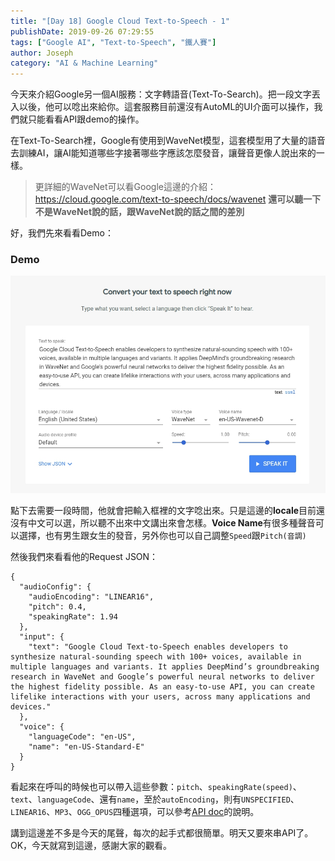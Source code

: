 ```yaml
---
title: "[Day 18] Google Cloud Text-to-Speech - 1"
publishDate: 2019-09-26 07:29:55
tags: ["Google AI", "Text-to-Speech", "鐵人賽"]
author: Joseph
category: "AI & Machine Learning"
---
```

今天來介紹Google另一個AI服務：文字轉語音(Text-To-Search)。把一段文字丟入以後，他可以唸出來給你。這套服務目前還沒有AutoML的UI介面可以操作，我們就只能看看API跟demo的操作。

在Text-To-Search裡，Google有使用到WaveNet模型，這套模型用了大量的語音去訓練AI，讓AI能知道哪些字接著哪些字應該怎麼發音，讓聲音更像人說出來的一樣。

> 更詳細的WaveNet可以看Google這邊的介紹：https://cloud.google.com/text-to-speech/docs/wavenet
> **還可以聽一下不是WaveNet說的話，跟WaveNet說的話之間的差別**

<!-- more -->
好，我們先來看看Demo：
### Demo
![Demo](Demo.jpg)

點下去需要一段時間，他就會把輸入框裡的文字唸出來。只是這邊的**locale**目前還沒有中文可以選，所以聽不出來中文講出來會怎樣。**Voice Name**有很多種聲音可以選擇，也有男生跟女生的發音，另外你也可以自己調整`Speed`跟`Pitch(音調)`

然後我們來看看他的Request JSON：
```shell
{
  "audioConfig": {
    "audioEncoding": "LINEAR16",
    "pitch": 0.4,
    "speakingRate": 1.94
  },
  "input": {
    "text": "Google Cloud Text-to-Speech enables developers to synthesize natural-sounding speech with 100+ voices, available in multiple languages and variants. It applies DeepMind’s groundbreaking research in WaveNet and Google’s powerful neural networks to deliver the highest fidelity possible. As an easy-to-use API, you can create lifelike interactions with your users, across many applications and devices."
  },
  "voice": {
    "languageCode": "en-US",
    "name": "en-US-Standard-E"
  }
}
```
看起來在呼叫的時候也可以帶入這些參數：`pitch`、`speakingRate(speed)`、`text`、`languageCode`、還有`name`，至於`autoEncoding`，則有`UNSPECIFIED`、`LINEAR16`、`MP3`、`OGG_OPUS`四種選項，可以參考[API doc](https://godoc.org/google.golang.org/genproto/googleapis/cloud/texttospeech/v1#AudioEncoding)的說明。

講到這邊差不多是今天的尾聲，每次的起手式都很簡單。明天又要來串API了。
OK，今天就寫到這邊，感謝大家的觀看。
